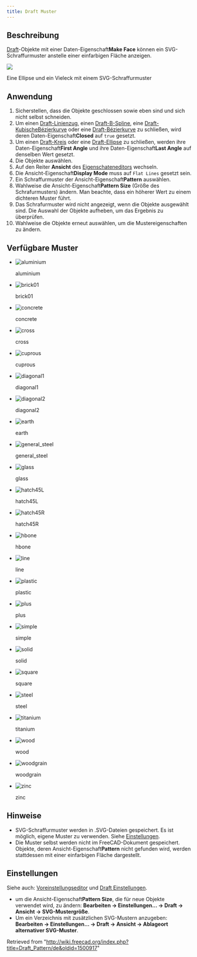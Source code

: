 ```yaml
---
title: Draft Muster
---
```

## Beschreibung

[Draft](/Draft_Workbench/de "Draft Workbench/de")-Objekte mit einer Daten-Eigenschaft**Make Face** können ein SVG-Schraffurmuster anstelle einer einfarbigen Fläche anzeigen.

![](/images/DraftPatternSample.png)

Eine Ellipse und ein Vieleck mit einem SVG-Schraffurmuster

## Anwendung

1. Sicherstellen, dass die Objekte geschlossen sowie eben sind und sich nicht selbst schneiden.
2. Um einen [Draft-Linienzug](/Draft_Wire/de "Draft Wire/de"), einen [Draft-B-Spline](/Draft_BSpline/de "Draft BSpline/de"), eine [Draft-KubischeBézierkurve](/Draft_CubicBezCurve/de "Draft CubicBezCurve/de") oder eine [Draft-Bézierkurve](/Draft_BezCurve/de "Draft BezCurve/de") zu schließen, wird deren Daten-Eigenschaft**Closed** auf `true` gesetzt.
3. Um einen [Draft-Kreis](/Draft_Circle/de "Draft Circle/de") oder eine [Draft-Ellipse](/Draft_Ellipse/de "Draft Ellipse/de") zu schließen, werden ihre Daten-Eigenschaft**First Angle** und ihre Daten-Eigenschaft**Last Angle** auf denselben Wert gesetzt.
4. Die Objekte auswählen.
5. Auf den Reiter **Ansicht** des [Eigenschateneditors](/Property_editor/de "Property editor/de") wechseln.
6. Die Ansicht-Eigenschaft**Display Mode** muss auf `Flat Lines` gesetzt sein.
7. Ein Schraffurmuster der Ansicht-Eigenschaft**Pattern** auswählen.
8. Wahlweise die Ansicht-Eigenschaft**Pattern Size** (Größe des Schrafurmusters) ändern. Man beachte, dass ein höherer Wert zu einem dichteren Muster führt.
9. Das Schrafurmuster wird nicht angezeigt, wenn die Objekte ausgewählt sind. Die Auswahl der Objekte aufheben, um das Ergebnis zu überprüfen.
10. Wahlweise die Objekte erneut auswählen, um die Mustereigenschaften zu ändern.

## Verfügbare Muster

* ![aluminium](/images/Aluminium.svg)

  aluminium
* ![brick01](/images/Brick01.svg)

  brick01
* ![concrete](/images/Concrete.svg)

  concrete
* ![cross](/images/Cross.svg)

  cross
* ![cuprous](/images/Cuprous.svg)

  cuprous
* ![diagonal1](/images/Diagonal1.svg)

  diagonal1
* ![diagonal2](/images/Diagonal2.svg)

  diagonal2
* ![earth](/images/Earth.svg)

  earth
* ![general_steel](/images/General_steel.svg)

  general\_steel
* ![glass](/images/Glass.svg)

  glass
* ![hatch45L](/images/Hatch45L.svg)

  hatch45L
* ![hatch45R](/images/Hatch45R.svg)

  hatch45R
* ![hbone](/images/Hbone.svg)

  hbone
* ![line](/images/Line.svg)

  line
* ![plastic](/images/Plastic.svg)

  plastic
* ![plus](/images/Plus.svg)

  plus
* ![simple](/images/Simple.svg)

  simple
* ![solid](/images/Solid.svg)

  solid
* ![square](/images/Square.svg)

  square
* ![steel](/images/Steel.svg)

  steel
* ![titanium](/images/Titanium.svg)

  titanium
* ![wood](/images/Wood.svg)

  wood
* ![woodgrain](/images/Woodgrain.svg)

  woodgrain
* ![zinc](/images/Zinc.svg)

  zinc

## Hinweise

* SVG-Schraffurmuster werden in .SVG-Dateien gespeichert. Es ist möglich, eigene Muster zu verwenden. Siehe [Einstellungen](#Einstellungen).
* Die Muster selbst werden nicht im FreeCAD-Dokument gespeichert. Objekte, deren Ansicht-Eigenschaft**Pattern** nicht gefunden wird, werden stattdessen mit einer einfarbigen Fläche dargestellt.

## Einstellungen

Siehe auch: [Voreinstellungseditor](/Preferences_Editor/de "Preferences Editor/de") und [Draft Einstellungen](/Draft_Preferences/de "Draft Preferences/de").

* um die Ansicht-Eigenschaft**Pattern Size**, die für neue Objekte verwendet wird, zu ändern: **Bearbeiten → Einstellungen... → Draft → Ansicht → SVG-Mustergröße**.
* Um ein Verzeichnis mit zusätzlichen SVG-Mustern anzugeben: **Bearbeiten → Einstellungen... → Draft → Ansicht → Ablageort alternativer SVG-Muster**.

Retrieved from "<http://wiki.freecad.org/index.php?title=Draft_Pattern/de&oldid=1500917>"
